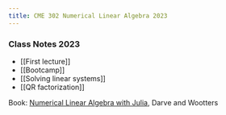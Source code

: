```yaml
---
title: CME 302 Numerical Linear Algebra 2023
---
```


### Class Notes 2023

- [[First lecture]]
- [[Bootcamp]]
- [[Solving linear systems]]
- [[QR factorization]]

Book: [Numerical Linear Algebra with Julia](https://play.google.com/books/reader?id=lt9BEAAAQBAJ&pg=GBS.PR1), Darve and Wootters